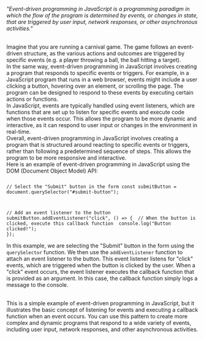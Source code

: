_"Event-driven programming in JavaScript is a programming paradigm in which the flow of the program is determined by events, or changes in state, that are triggered by user input, network responses, or other asynchronous activities."_

<br/>
Imagine that you are running a carnival game. The game follows an event-driven structure, as the various actions and outcomes are triggered by specific events (e.g. a player throwing a ball, the ball hitting a target).

<br/>
In the same way, event-driven programming in JavaScript involves creating a program that responds to specific events or triggers. For example, in a JavaScript program that runs in a web browser, events might include a user clicking a button, hovering over an element, or scrolling the page. The program can be designed to respond to these events by executing certain actions or functions.

<br/>
In JavaScript, events are typically handled using event listeners, which are functions that are set up to listen for specific events and execute code when those events occur. This allows the program to be more dynamic and interactive, as it can respond to user input or changes in the environment in real-time.

<br/>
Overall, event-driven programming in JavaScript involves creating a program that is structured around reacting to specific events or triggers, rather than following a predetermined sequence of steps. This allows the program to be more responsive and interactive.

<br/>
Here is an example of event-driven programming in JavaScript using the DOM (Document Object Model) API:

<Code language='javascript'>

// Select the "Submit" button in the form
const submitButton = document.querySelector("#submit-button");

// Add an event listener to the button
submitButton.addEventListener("click", () => {
&nbsp;// When the button is clicked, execute this callback function
&nbsp;console.log("Button clicked!");
});
</Code>

In this example, we are selecting the "Submit" button in the form using the `querySelector` function. We then use the `addEventListener` function to attach an event listener to the button. This event listener listens for "click" events, which are triggered when the button is clicked by the user. When a "click" event occurs, the event listener executes the callback function that is provided as an argument. In this case, the callback function simply logs a message to the console.

<br/>
This is a simple example of event-driven programming in JavaScript, but it illustrates the basic concept of listening for events and executing a callback function when an event occurs. You can use this pattern to create more complex and dynamic programs that respond to a wide variety of events, including user input, network responses, and other asynchronous activities.
